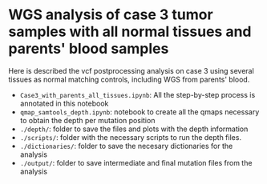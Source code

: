 # WGS analysis of case 3 tumor samples with all normal tissues and parents' blood samples

Here is described the vcf postprocessing analysis on case 3 using several tissues as normal matching controls, including WGS from parents' blood.

- ```Case3_with_parents_all_tissues.ipynb```: All the step-by-step process is annotated in this notebook
- ```qmap_samtools_depth.ipynb```: notebook to create all the qmaps necessary to obtain the depth per mutation position
- ```./depth/```: folder to save the files and plots with the depth information
- ```./scripts/```: folder with the necessary scripts to run the depth files.
- ```./dictionaries/```: folder to save the necesary dictionaries for the analysis
- ```./output/```: folder to save intermediate and final mutation files from the analysis
